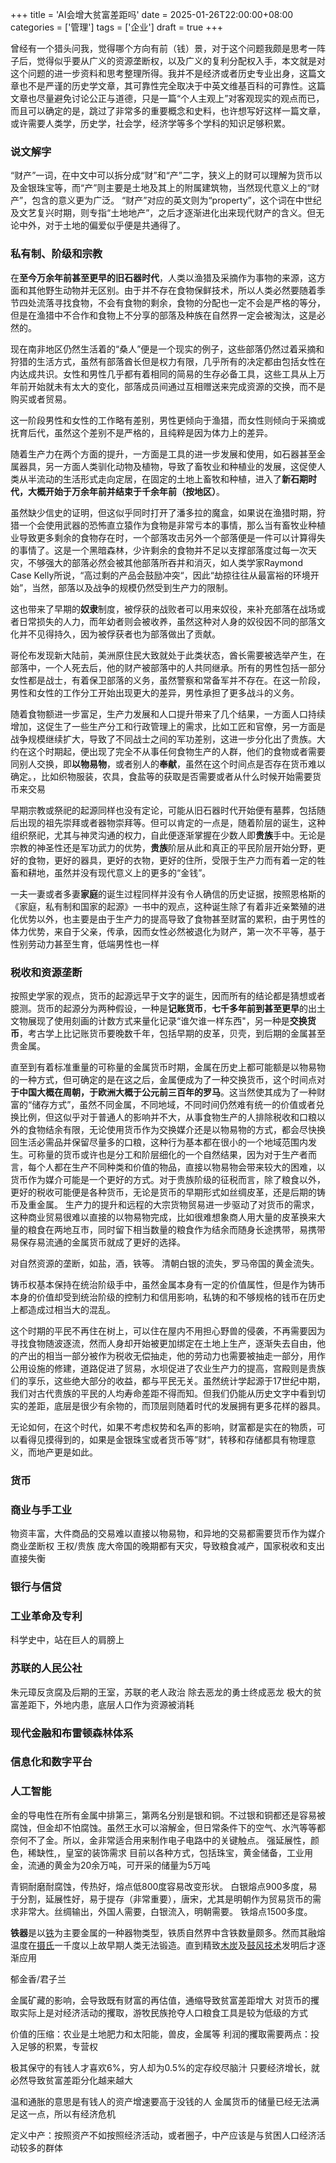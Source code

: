 +++
title = 'AI会增大贫富差距吗'
date = 2025-01-26T22:00:00+08:00
categories = ['管理']
tags = ['企业']
draft = true
+++

曾经有一个猎头问我，觉得哪个方向有前（钱）景，对于这个问题我颇是思考一阵子后，觉得似乎要从广义的资源垄断权，以及广义的复利分配权入手，本文就是对这个问题的进一步资料和思考整理所得。我并不是经济或者历史专业出身，这篇文章也不是严谨的历史学文章，其可靠性完全取决于中英文维基百科的可靠性。这篇文章也尽量避免讨论公正与道德，只是一篇“个人主观上”对客观现实的观点而已，而且可以确定的是，跳过了非常多的重要概念和史料，也许想写好这样一篇文章，或许需要人类学，历史学，社会学，经济学等多个学科的知识足够积累。

### 说文解字
“财产”一词，在中文中可以拆分成“财”和“产”二字，狭义上的财可以理解为货币以及金银珠宝等，而“产”则主要是土地及其上的附属建筑物，当然现代意义上的“财产”，包含的意义更为广泛。
“财产”对应的英文则为“property”，这个词在中世纪及文艺复兴时期，则专指“土地地产”，之后才逐渐进化出来现代财产的含义。但无论中外，对于土地的偏爱似乎便是共通得了。
### 私有制、阶级和宗教
在**至今万余年前甚至更早的旧石器时代**，人类以渔猎及采摘作为事物的来源，这方面和其他野生动物并无区别。由于并不存在食物保鲜技术，所以人类必然要随着季节四处流落寻找食物，不会有食物的剩余，食物的分配也一定不会是严格的等分，但是在渔猎中不合作和食物上不分享的部落及种族在自然界一定会被淘汰，这是必然的。

现在南非地区仍然生活着的“桑人”便是一个现实的例子，这些部落仍然过着采摘和狩猎的生活方式，虽然有部落酋长但是权力有限，几乎所有的决定都由包括女性在内达成共识。女性和男性几乎都有着相同的简易的生存必备工具，这些工具从上万年前开始就未有太大的变化，部落成员间通过互相赠送来完成资源的交换，而不是购买或者贸易。

这一阶段男性和女性的工作略有差别，男性更倾向于渔猎，而女性则倾向于采摘或抚育后代，虽然这个差别不是严格的，且纯粹是因为体力上的差异。

随着生产力在两个方面的提升，一方面是工具的进一步发展和使用，如石器甚至金属器具，另一方面人类驯化动物及植物，导致了畜牧业和种植业的发展，这促使人类从半流动的生活形式走向定居，在固定的土地上畜牧和种植，进入了**新石期时代，大概开始于万余年前并结束于千余年前（按地区）**。

虽然缺少信史的证明，但这似乎同时打开了潘多拉的魔盒，如果说在渔猎时期，狩猎一个会使用武器的恐怖直立猿作为食物是非常亏本的事情，那么当有畜牧业种植业导致更多剩余的食物存在时，一个部落攻击另外一个部落便是一件可以计算得失的事情了。这是一个黑暗森林，少许剩余的食物并不足以支撑部落度过每一次天灾，不够强大的部落必然会被其他部落所吞并和消灭，如人类学家Raymond Case Kelly所说，“高过剩的产品会鼓励冲突“，因此“劫掠往往从最富裕的环境开始”，当然，部落以及战争的规模仍然受到生产力的限制。

这也带来了早期的**奴隶**制度，被俘获的战败者可以用来奴役，来补充部落在战场或者日常损失的人力，而年幼者则会被收养，虽然这种对人身的奴役因不同的部落文化并不见得持久，因为被俘获者也为部落做出了贡献。

哥伦布发现新大陆前，美洲原住民大致就处于此类状态，酋长需要被选举产生，在部落中，一个人死去后，他的财产被部落中的人共同继承。所有的男性包括一部分女性都是战士，有着保卫部落的义务，虽然警察和常备军并不存在。在这一阶段，男性和女性的工作分工开始出现更大的差异，男性承担了更多战斗的义务。

随着食物额进一步富足，生产力发展和人口提升带来了几个结果，一方面人口持续增加，这促生了一些生产分工和行政管理上的需求，比如工匠和官僚，另一方面是战争规模继续扩大，导致了不同战士之间的军功差别，这进一步分化出了贵族。大约在这个时期起，便出现了完全不从事任何食物生产的人群，他们的食物或者需要同别人交换，即**以物易物**，或者别人的**奉献**，虽然在这个时间点是否存在货币难以确定。，比如织物服装，农具，食盐等的获取是否需要或者从什么时候开始需要货币来交易

早期宗教或祭祀的起源同样也没有定论，可能从旧石器时代开始便有墓葬，包括随后出现的祖先崇拜或者器物崇拜等。但可以肯定的一点是，随着阶层的诞生，这种组织祭祀，尤其与神灵沟通的权力，自此便逐渐掌握在少数人即**贵族**手中。无论是宗教的神圣性还是军功武力的优势，**贵族**阶层从此和真正的平民阶层开始分野，更好的食物，更好的器具，更好的衣物，更好的住所，受限于生产力而有着一定的牲畜和耕地，虽然并没有现代意义上的更多的“金钱”。

一夫一妻或者多妻**家庭**的诞生过程同样并没有令人确信的历史证据，按照恩格斯的《家庭，私有制和国家的起源》一书中的观点，这种诞生除了有着非近亲繁殖的进化优势以外，也主要是由于生产力的提高导致了食物甚至财富的累积，由于男性的体力优势，来自于父亲，传承，因而女性必然被退化为财产，第一次不平等，基于性别劳动力甚至生育，低端男性也一样
### 税收和资源垄断
按照史学家的观点，货币的起源远早于文字的诞生，因而所有的结论都是猜想或者臆测。货币的起源分为两种假设，一种是**记账货币**，**七千多年前到甚至更早**的出土文物展现了使用刻画的计数方式来量化记录“谁欠谁一样东西"，另一种是**交换货币**，考古学上比记账货币要晚数千年，包括早期的皮革，贝壳，到后期的金属甚至贵金属。

直至到有着标准重量的可称量的金属货币时期，金属在历史上都可能额是以物易物的一种方式，但可确定的是在这之后，金属便成为了一种交换货币，这个时间点对**于中国大概在周朝，于欧洲大概于公元前三百年的罗马**。这当然使其成为了一种财富的“储存方式”，虽然不同金属，不同地域，不同时间仍然难有统一的价值或者兑换比例，但这似乎对于普通人的影响并不大，从事食物生产的人排除税收和口粮以外的食物结余有限，无论使用货币作为交换媒介还是以物易物的方式，都会尽快换回生活必需品并保留尽量多的口粮，这种行为基本都在很小的一个地域范围内发生。可称量的货币或许也是分工和阶层细化的一个自然结果，因为对于生产者而言，每个人都在生产不同种类和价值的物品，直接以物易物会带来较大的困难，以货币作为媒介可能是一个更好的方式。对于贵族阶级的征税而言，除了粮食以外，更好的税收可能便是各种货币，无论是货币的早期形式如丝绸皮革，还是后期的铸币及重金属。
生产力的提升和远程的大宗货物贸易进一步驱动了对货币的需求，这种商业贸易很难以直接的以物易物完成，比如很难想象商人用大量的皮革换来大量的粮食在两地互市，同时留下相当数量的粮食作为结余而随身长途携带，易携带易保存易流通的金属货币就成了更好的选择。

对自然资源的垄断，如盐，酒，铁等。
清朝白银的流失，罗马帝国的黄金流失。


铸币权基本保持在统治阶级手中，虽然金属本身有一定的价值属性，但是作为铸币本身的价值却受到统治阶级的控制力和信用影响，私铸的和不够规格的钱币在历史上都造成过相当大的混乱。

这个时期的平民不再住在树上，可以住在屋内不用担心野兽的侵袭，不再需要因为寻找食物随波逐流，然而人身却开始被更加绑定在土地上生产，逐渐失去自由，他的产出的相当一部分被作为税收无偿抽走，他的劳动力也需要被抽走一部分，用作公用设施的修建，道路促进了贸易，水坝促进了农业生产力的提高，宫殿则是贵族们的享乐，这些绝大部分的收益，都与平民无关。虽然统计学起源于17世纪中期，我们对古代贵族的平民的人均寿命差距不得而知。但我们仍能从历史文字中看到切实的差距，底层是很少有余物的，而顶层则随着时代的发展拥有更多花样的器具。

无论如何，在这个时代，如果不考虑权势和名声的影响，财富都是实在的物质，可以看得见摸得到的，如果是金银珠宝或者货币等”财“，转移和存储都具有物理意义，而地产更是如此。


### 货币
### 商业与手工业
物资丰富，大件商品的交易难以直接以物易物，和异地的交易都需要货币作为媒介
商业垄断权
王权/贵族
庞大帝国的晚期都有天灾，导致粮食减产，国家税收和支出直接失衡
### 银行与信贷
### 工业革命及专利
科学史中，站在巨人的肩膀上

### 苏联的人民公社

朱元璋反贪腐及后期的王室，苏联的老人政治
除去恶龙的勇士终成恶龙
极大的贫富差距下，外地内患，底层人口作为资源被消耗

### 现代金融和布雷顿森林体系
### 信息化和数字平台

### 人工智能


金的导电性在所有金属中排第三，第两名分别是银和铜。不过银和铜都还是容易被腐蚀，但金却不怕腐蚀。虽然王水可以溶解金，但日常条件下的空气、水汽等等都奈何不了金。所以，金非常适合用来制作电子电路中的关键触点。
强延展性，颜色，稀缺性,，皇室的装饰需求
目前以各种方式，包括珠宝，黄金储备，工业用金，流通的黄金为20余万吨，可开采的储量为5万吨

青铜耐磨耐腐蚀，传热好，熔点低800度容易改变形状。
白银熔点900多度，易于分割，延展性好，易于提存（非常重要），唐宋，尤其是明朝作为贸易货币的需求非常大。丝绸输出，外国人需要，白银流入，明朝需要。
铁熔点1500多度。

**铁器**是以[铁](https://zh.wikipedia.org/wiki/%E9%90%B5 "铁")为主要金属的一种器物类型，铁质自然界中含铁数量颇多。然而其融熔温度在[摄氏](https://zh.wikipedia.org/wiki/%E6%94%9D%E6%B0%8F "摄氏")一千度以上故早期人类无法锻造。直到精致[木炭](https://zh.wikipedia.org/wiki/%E6%9C%A8%E7%82%AD "木炭")及[鼓风技术](https://zh.wikipedia.org/w/index.php?title=%E9%BC%93%E9%A2%A8%E6%8A%80%E8%A1%93&action=edit&redlink=1 "鼓风技术（页面不存在）")发明后才逐渐应用

郁金香/君子兰

金属矿藏的影响，会导致既有财富的再估值，通缩导致贫富差距增大
对货币的攫取实际上是对经济活动的攫取，游牧民族抢夺人口粮食工具是较为低级的方式

价值的压缩：农业是土地肥力和太阳能，兽皮，金属等
利润的攫取需要两点：投入足够的积累，专营权

极其保守的有钱人才喜欢6%，穷人却为0.5%的定存绞尽脑汁
只要经济增长，就必然导致贫富差距分化越来越大

温和通胀的意思是有钱人的资产增速要高于没钱的人
金属货币的储量已经无法满足这一点，所以有经济危机

定义中产：按照资产不如按照经济活动，或者圈子，中产应该是与贫困人口经济活动较多的群体






